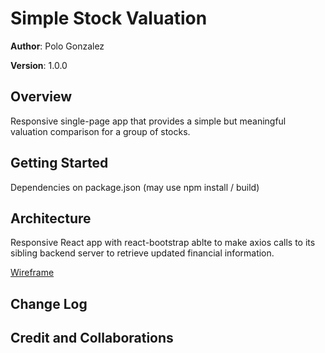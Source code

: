 # Simple Stock Valuation

**Author**: Polo Gonzalez

**Version**: 1.0.0

## Overview
Responsive single-page app that provides a simple but meaningful valuation comparison for a group of stocks.

## Getting Started
Dependencies on package.json (may use npm install / build)

## Architecture
Responsive React app with react-bootstrap ablte to make axios calls to its sibling backend server to retrieve updated financial information.

[Wireframe](./wireframe.jpg)

## Change Log
<!-- Use this area to document the iterative changes made to your application as each feature is successfully implemented. Use time stamps. Here's an example:

01-01-2001 4:59pm - Application now has a fully-functional express server, with a GET route for the location resource. -->

## Credit and Collaborations
<!-- Give credit (and a link) to other people or resources that helped you build this application. -->
